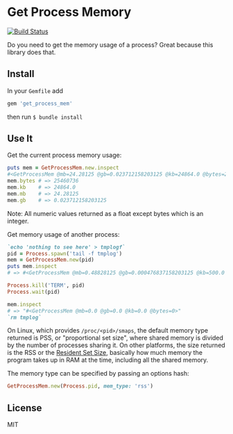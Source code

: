 # Get Process Memory

[![Build Status](https://travis-ci.org/schneems/get_process_mem.png?branch=master)](https://travis-ci.org/schneems/get_process_mem)

Do you need to get the memory usage of a process? Great because this library does that.

## Install

In your `Gemfile` add

```ruby
gem 'get_process_mem'
```

then run `$ bundle install`


## Use It

Get the current process memory usage:

```ruby
puts mem = GetProcessMem.new.inspect
#<GetProcessMem @mb=24.28125 @gb=0.023712158203125 @kb=24864.0 @bytes=25460736 >
mem.bytes # => 25460736
mem.kb    # => 24864.0
mem.mb    # => 24.28125
mem.gb    # => 0.023712158203125
```

Note: All numeric values returned as a float except bytes which is an integer.

Get memory usage of another process:

```ruby
`echo 'nothing to see here' > tmplogf`
pid = Process.spawn('tail -f tmplog')
mem = GetProcessMem.new(pid)
puts mem.inspect
# => #<GetProcessMem @mb=0.48828125 @gb=0.000476837158203125 @kb=500.0 @bytes=512000 >

Process.kill('TERM', pid)
Process.wait(pid)

mem.inspect
# => "#<GetProcessMem @mb=0.0 @gb=0.0 @kb=0.0 @bytes=0>"
`rm tmplog`
```

On Linux, which provides `/proc/<pid>/smaps`, the default memory type returned is PSS, or "proportional set size", where shared memory is divided by the number of processes sharing it. On other platforms, the size returned is the RSS or the [Resident Set Size](http://en.wikipedia.org/wiki/Resident_set_size), basically how much memory the program takes up in RAM at the time, including all the shared memory.

The memory type can be specified by passing an options hash:

```ruby
GetProcessMem.new(Process.pid, mem_type: 'rss')
```



## License

MIT
